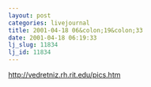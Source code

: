 ```yaml
---
layout: post
categories: livejournal
title: 2001-04-18 06&colon;19&colon;33
date: 2001-04-18 06:19:33
lj_slug: 11834
lj_id: 11834
---
```

<http://vedretniz.rh.rit.edu/pics.htm>
